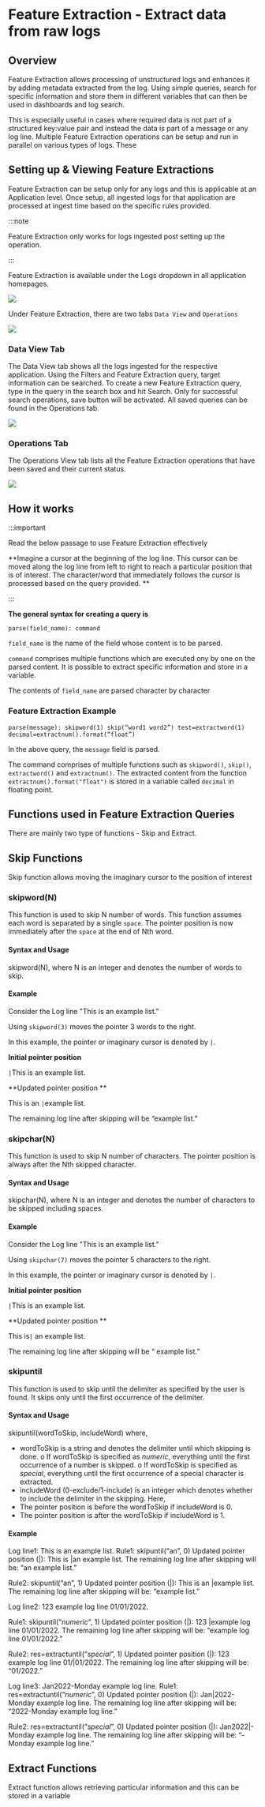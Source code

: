 # Feature Extraction - Extract data from raw logs

## Overview

Feature Extraction allows processing of unstructured logs and enhances it by adding metadata extracted from the log. Using simple queries, search for specific information and store them in different variables that can then be used in dashboards and log search. 

This is especially useful in cases where required data is not part of a structured key:value pair and instead the data is part of a message or any log line. Multiple Feature Extraction operations can be setup and run in parallel on various types of logs. These



## Setting up & Viewing Feature Extractions

Feature Extraction can be setup only for any logs and this is applicable at an Application level. Once setup, all ingested logs for that application are processed at ingest time based on the specific rules provided.

:::note

Feature Extraction only works for logs ingested post setting up the operation. 

:::

Feature Extraction is available under the Logs dropdown in all application homepages.


<img src="/img/feature_extraction/feature_extraction_tab.png" />



Under Feature Extraction, there are two tabs `Data View` and `Operations`

<img src="/img/feature_extraction/ui.png" />


### Data View Tab

The Data View tab shows all the logs ingested for the respective application. Using the Filters and Feature Extraction query, target information can be searched. To create a new Feature Extraction query, type in the query in the search box and hit Search. Only for successful search operations, save button will be activated. All saved queries can be found in the Operations tab.

<img src="/img/feature_extraction/data_view.png" />


### Operations Tab

The Operations View tab lists all the Feature Extraction operations that have been saved and their current status. 

<img src="/img/feature_extraction/operations_view.png" />

## How it works ##

:::important

Read the below passage to use Feature Extraction effectively

**Imagine a cursor at the beginning of the log line. This cursor can be moved along the log line from left to right to reach a particular position that is of interest. The character/word that immediately follows the cursor is processed based on the query provided. **

:::




**The general syntax for creating a query is**

`parse(field_name): command`

`field_name` is the name of the field whose content is to be parsed. 

`command` comprises multiple functions which are executed ony by one on the parsed content. It is possible to extract specific information and store in a variable.

The contents of `field_name` are parsed character by character 



### Feature Extraction Example ###

    parse(message): skipword(1) skip(“word1 word2”) test=extractword(1) decimal=extractnum().format(“float”)

In the above query, the `message` field is parsed.

The command comprises of multiple functions such as `skipword()`, `skip()`, `extractword()` and `extractnum()`. The extracted content from the function `extractnum().format("float")` is stored in a variable called `decimal` in floating point.


## Functions used in Feature Extraction Queries ##

There are mainly two type of functions - Skip and Extract.

## Skip Functions ##
Skip function allows moving the imaginary cursor to the position of interest

### skipword(N) ###

This function is used to skip N number of words. This function assumes each word is separated by a single `space`. The pointer position is now immediately after the `space` at the end of Nth word.

#### Syntax and Usage ####
skipword(N), where N is an integer and denotes the number of words to skip.

#### Example ####

Consider the Log line "This is an example list."

Using `skipword(3)` moves the pointer 3 words to the right.

In this example, the pointer or imaginary cursor is denoted by `|`.

**Initial pointer position**

`|`This is an example list.

**Updated pointer position **

This is an `|`example list.

The remaining log line after skipping will be “example list.”

### skipchar(N) ###

This function is used to skip N number of characters. The pointer position is always after the Nth skipped character.

#### Syntax and Usage ####
skipchar(N), where N is an integer and denotes the number of characters to be skipped including spaces.
#### Example ####
Consider the Log line "This is an example list."

Using `skipchar(7)` moves the pointer 5 characters to the right.


In this example, the pointer or imaginary cursor is denoted by `|`.

**Initial pointer position**

`|`This is an example list.

**Updated pointer position **

This is`|` an example list.

The remaining log line after skipping will be “ example list.”

### skipuntil ###

This function is used to skip until the delimiter as specified by the user is found. It skips only until the first occurrence of the delimiter.

#### Syntax and Usage ####

skipuntil(wordToSkip, includeWord)
where,
-	wordToSkip is a string and denotes the delimiter until which skipping is done.
o	If wordToSkip is specified as $numeric$, everything until the first occurrence of a number is skipped.
o	If wordToSkip is specified as $special$, everything until the first occurrence of a special character is extracted.
-	includeWord (0-exclude/1-include) is an integer which denotes whether to include the delimiter in the skipping.
Here,
-	The pointer position is before the wordToSkip if includeWord is 0.
-	The pointer position is after the wordToSkip if includeWord is 1.

#### Example ####

Log line1: This is an example list.
Rule1: skipuntil(“an”, 0)
Updated pointer position (|): This is |an example list.
The remaining log line after skipping will be: “an example list.”

Rule2: skipuntil(“an”, 1)
Updated pointer position (|): This is an |example list.
The remaining log line after skipping will be: “example list.”

Log line2: 123 example log line 01/01/2022.

Rule1: skipuntil(“$numeric$”, 1)
Updated pointer position (|): 123 |example log line 01/01/2022.
The remaining log line after skipping will be: “example log line 01/01/2022.”

Rule2: res=extractuntil(“$special$”, 1)
Updated pointer position (|): 123 example log line 01/|01/2022.
The remaining log line after skipping will be: “01/2022.”

Log line3: Jan2022-Monday example log line.
Rule1: res=extractuntil(“$numeric$”, 0)
Updated pointer position (|): Jan|2022-Monday example log line.
The remaining log line after skipping will be: “2022-Monday example log line.”

Rule2: res=extractuntil(“$special$”, 0)
Updated pointer position (|): Jan2022|-Monday example log line.
The remaining log line after skipping will be: “-Monday example log line.”


## Extract Functions ##
Extract function allows retrieving particular information and this can be stored in a variable



